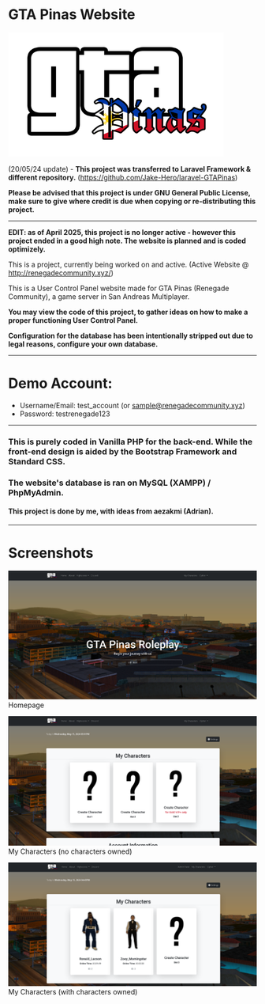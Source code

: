 # GTA Pinas Website

![GTA Pinas Logo](assets/pictures/gtapinas_logo.png)

(20/05/24 update) - **This project was transferred to Laravel Framework & different repository.** (https://github.com/Jake-Hero/laravel-GTAPinas)

**Please be advised that this project is under GNU General Public License, make sure to give where credit is due when copying or re-distributing this project.**

----

**EDIT: as of April 2025, this project is no longer active - however this project ended in a good high note. The website is planned and is coded optimizely.**

This is a project, currently being worked on and active. (Active Website @ http://renegadecommunity.xyz/)

This is a User Control Panel website made for GTA Pinas (Renegade Community), a game server in San Andreas Multiplayer.

**You may view the code of this project, to gather ideas on how to make a proper functioning User Control Panel.**

**Configuration for the database has been intentionally stripped out due to legal reasons, configure your own database.**

----

# Demo Account:

* Username/Email: test_account (or sample@renegadecommunity.xyz)
* Password: testrenegade123

----

### This is purely coded in Vanilla PHP for the back-end. While the front-end design is aided by the Bootstrap Framework and Standard CSS.

### The website's database is ran on MySQL (XAMPP) / PhpMyAdmin.

#### This project is done by me, with ideas from aezakmi (Adrian).

---

# Screenshots

![Homepage](assets/pictures/screenshots/homepage.png)
Homepage

![My Characters](assets/pictures/screenshots/mycharacters.png)
My Characters (no characters owned)

![My Characters](assets/pictures/screenshots/mycharacters_2.png)
My Characters (with characters owned)
